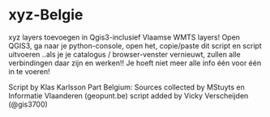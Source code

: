 # xyz-Belgie
xyz layers toevoegen in Qgis3-inclusief Vlaamse WMTS layers!
Open QGIS3, 
ga naar je python-console, 
open het,
copie/paste dit script en script uitvoeren
..als je je catalogus / browser-venster vernieuwt, zullen alle verbindingen daar zijn en werken!!
Je hoeft niet meer alle info één voor één in te voeren!

Script by Klas Karlsson
Part Belgium: 
   Sources collected by MStuyts en Informatie Vlaanderen (geopunt.be)
   script added by Vicky Verscheijden (@gis3700)
